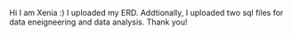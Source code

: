 Hi I am Xenia :)
I uploaded my ERD. Addtionally, I uploaded two sql files for data eneigneering and data analysis.
Thank you!
